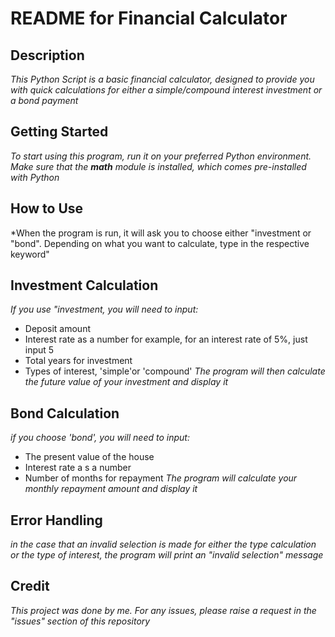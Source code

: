 # README for Financial Calculator

## Description

*This Python Script is a basic financial calculator, designed to provide you with quick calculations for either a simple/compound interest investment or a bond payment*

## Getting Started

*To start using this program, run it on your preferred Python environment. Make sure that the **math** module is installed, which comes pre-installed with Python*

## How to Use

*When the program is run, it will ask you to choose either "investment or "bond". Depending on what you want to calculate, type in the respective keyword"

## Investment Calculation
*If you use "investment, you will need to input:*

* Deposit amount
* Interest rate as a number for example, for an interest rate of 5%, just input 5
* Total years for investment
* Types of interest, 'simple'or 'compound'
*The program will then calculate the future value of your investment and display it*

## Bond Calculation
*if you choose 'bond', you will need to input:*
* The present value of the house
* Interest rate a s a number
* Number of months for repayment
*The program will calculate your monthly repayment amount and display it*


## Error Handling
*in the case that an invalid selection is made for either the type calculation or the type of interest, the program will print an "invalid selection" message*

## Credit
*This project was done by me. For any issues, please raise a request in the "issues" section of this repository*
